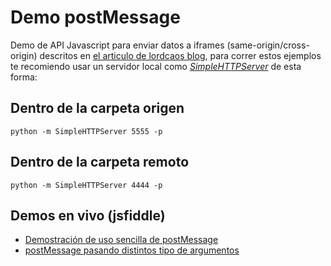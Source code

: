 # Demo postMessage
Demo de API Javascript para enviar datos a iframes (same-origin/cross-origin) descritos en <a href="">el articulo de lordcaos blog</a>, para correr estos ejemplos te recomiendo usar un servidor local como *[SimpleHTTPServer](https://docs.python.org/2/library/simplehttpserver.html)* de esta forma:

## Dentro de la carpeta origen
<code>python -m SimpleHTTPServer 5555 -p</code>

## Dentro de la carpeta remoto
<code>python -m SimpleHTTPServer 4444 -p</code>

## Demos en vivo (jsfiddle)
- [Demostración de uso sencilla de postMessage](http://fiddle.jshell.net/jtybdyet/27/)
- [postMessage pasando distintos tipo de argumentos](https://jsfiddle.net/lordcaos/qjv0fqj3/3/)

